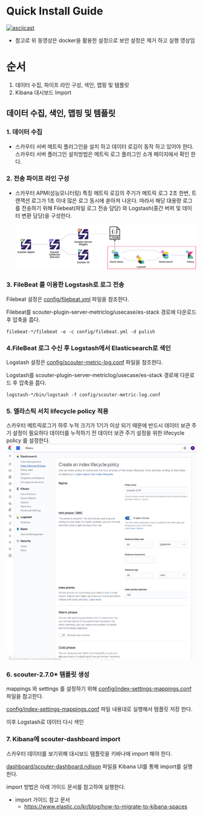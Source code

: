 # Quick Install Guide 
 [![asciicast](https://asciinema.org/a/zYeOGkzJgpWXE2opasv5X0ytl.png)](https://asciinema.org/a/zYeOGkzJgpWXE2opasv5X0ytl)
 - 참고로 위 동영상은 docker을 활용한 설정으로 보안 설정은 제거 하고 실행 영상임       
  
# 순서 
  1. 데이터 수집, 파이프 라인 구성, 색인, 맵핑 및 템플릿 
  2. Kibana 대시보드 Import

##  데이터 수집, 색인, 맵핑 및 템플릿
### 1. 데이터 수집 
  - 스카우터 서버 메트릭 플러그인을 설치 하고 데이터 로깅이 동작 하고 있어야 한다. 스카우터 서버 플러그인 설치방법은 메트릭 로그 플러그인 소개 페이지에서 확인 한다. 
  
### 2. 전송 파이프 라인 구성 
  - 스카우터 APM(성능모니터링) 특징 메트릭 로깅의 주기가 메트릭 로그 2초 한번, 트랜잭션 로그가 1초 이내  많은 로그 동시에 쏟아져 나온다. 
    따라서 해당 대용량 로그를 전송하기 위해 Filebeat(파일 로그 전송 담당) 와 Logstash(중간 버퍼 및 데이터 변환 담당)을 구성한다. 
    
    ![전송파이프라인구성도](../../assert/es-stack-pipeline.png)     
  
### 3. FileBeat 를 이용한 Logstash로 로그 전송
  Filebeat 설정은 [config/filebeat.yml](./config/filebeat.yml) 파일을 참조한다. 
  
  Filebeat를 scouter-plugin-server-metriclog/usecase/es-stack 경로에 다운로드 후 압축을 풉다. 
  
  ```
  filebeat-*/filebeat -e -c config/filebeat.yml -d pulish 
  ```
### 4.FileBeat 로그 수신 후 Logstash에서 Elasticsearch로 색인      
  Logstash 설정은 [config/scouter-metric-log.conf](./config/scouter-metric-log.conf) 파일을 참조한다.
  
  Logstash를 scouter-plugin-server-metriclog/usecase/es-stack 경로에 다운로드 후 압축을 풉다.  
  
  ```
  logstash-*/bin/logstash -f config/scouter-metric-log.conf
  ```      
### 5. 엘라스틱 서치 lifecycle policy 적용
  스카우터 메트릭로그가 하루 누적 크기가 1기가 이상 되기 때문에 반드시 데이터 보관 주기 설정이 필요하다 
  데이터를 누적하기 전 데이터 보관 주기 설정을 위한 lifecycle policy 를 설정한다.  
  ![lifecycle](../../assert/lifecycle-policy.png)        

### 6. scouter-2.7.0* 템플릿 생성
  mappings 와 settings 를 설정하기 위해 [config/index-settings-mappings.conf](./config/index-setting-mappings.conf) 파일을 참고한다.
  
  [config/index-settings-mappings.conf](./config/index-setting-mappings.conf) 파일 내용대로 실행해서 템플릿 저장 한다.  
       
  이후 Logstash로 데이터 다시 색인

### 7. Kibana에 scouter-dashboard import   

  스카우터 데이터를 보기위해 대시보드 템플릿을 키바나에 import 해야 한다. 
   
   [dashboard/scouter-dashboard.ndjson](./dashboard/scouter-dashboard.ndjson) 파일을 Kibana UI를 통해 import를 실행한다.
  
   import 방법은 아래 가이드 문서를 참고하여 실행한다.     
   - import 가이드 참고 문서 
     - https://www.elastic.co/kr/blog/how-to-migrate-to-kibana-spaces
     
         